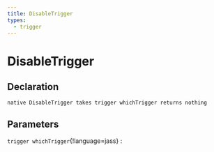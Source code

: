 ```yaml
---
title: DisableTrigger
types:
  - trigger
---
```


# DisableTrigger

## Declaration

```jass
native DisableTrigger takes trigger whichTrigger returns nothing
```

## Parameters
`trigger whichTrigger`{!language=jass}
: 
